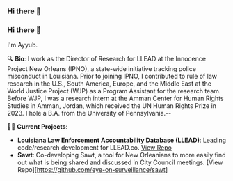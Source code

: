### Hi there 👋

<!--
**ayyubibrahimi/ayyubibrahimi** is a ✨ _special_ ✨ repository because its `README.md` (this file) appears on your GitHub profile.

Here are some ideas to get you started:

- 🔭 I’m currently working on ...
- 🌱 I’m currently learning ...
- 👯 I’m looking to collaborate on ...
- 🤔 I’m looking for help with ...
- 💬 Ask me about ...
- 📫 How to reach me: ...
- 😄 Pronouns: ...
- ⚡ Fun fact: ...
-->
### Hi there 👋

I'm Ayyub.

🔍 **Bio**:
I work as the Director of Research for LLEAD at the Innocence Project New Orleans (IPNO), a state-wide initiative tracking police misconduct in Louisiana. Prior to joining IPNO, I contributed to rule of law research in the U.S., South America, Europe, and the Middle East at the World Justice Project (WJP) as a Program Assistant for the research team. Before WJP, I was a research intern at the Amman Center for Human Rights Studies in Amman, Jordan, which received the UN Human Rights Prize in 2023. I hole a B.A. from the University of Pennsylvania.-- 

👨‍💻 **Current Projects**:
- **Louisiana Law Enforcement Accountability Database (LLEAD)**: Leading code/research development for LLEAD.co. [View Repo](https://github.com/ipno-llead/processing)
- **Sawt**: Co-developing Sawt, a tool for New Orleanians to more easily find out what is being shared and discussed in City Council meetings. [View Repo][https://github.com/eye-on-surveillance/sawt]


<!--
**ayyubibrahimi/ayyubibrahimi** is a ✨ _special_ ✨ repository because its `README.md` (this file) appears on your GitHub profile.
-->
